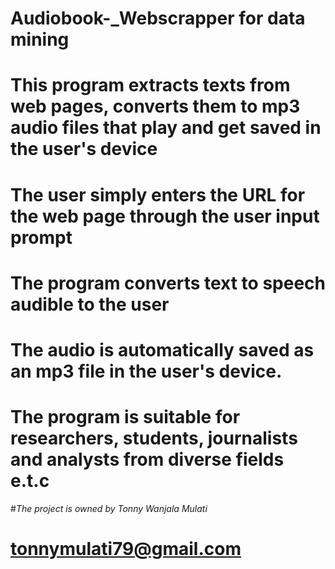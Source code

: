# Audiobook-_Webscrapper for data mining
# This program extracts texts from web pages, converts them to  mp3 audio files that play and get saved in the user's device
# The user simply enters the URL for the web page through the user input prompt
# The program converts text to speech audible to the user
# The audio is automatically saved as an mp3 file in the user's device.
# The program is suitable for researchers, students, journalists and analysts from diverse fields e.t.c
#*The project is owned by Tonny Wanjala Mulati*
# tonnymulati79@gmail.com
